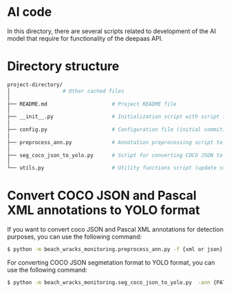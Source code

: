 # AI code
In this directory, there are several scripts related to development of the AI model that require for functionality of the deepaas API. 

# Directory structure
```bash
project-directory/
│                 # Other cached files
│
├── README.md                     # Project README file
│
├── __init__.py                   # Initialization script with script for prediction
│
├── config.py                     # Configuration file (initial commit)
│
├── preprocess_ann.py             # Annotation preprocessing script to convert COCO JSON and Pascal XML annotations into YOLO .txt files.
│
├── seg_coco_json_to_yolo.py      # Script for converting COCO JSON to YOLO format 
│
└── utils.py                      # Utility functions script (update sty)
```
# Convert COCO JSON and Pascal XML annotations to YOLO format
If you want to convert coco JSON and Pascal XML annotations for detection purposes, you can use the following command:
```bash
$ python -m beach_wracks_monitoring.preprocess_ann.py -f {xml or json} -ann {PATH/To/ANNOTATION/FILES} 
```
For converting COCO JSON segmetation format to YOLO format, you can use the following command:

```bash
$ python -m beach_wracks_monitoring.seg_coco_json_to_yolo.py  -ann {PATH/To/ANNOTATION/FILES} 
```

